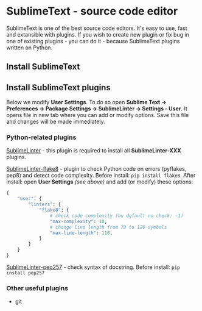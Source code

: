 SublimeText - source code editor
==========

SublimeText is one of the best source code editors. It's easy to use, fast and extansible with plugins. If you wish to create new plugin or fix bug in one of existing plugins - you can do it - because SublimeText plugins written on Python.


Install SublimeText
----------


Install SublimeText plugins
----------

Below we modify **User Settings**. To do so open **Sublime Text -> Preferences -> Package Settings -> SublimeLinter -> Settings - User**. It opens file in new tab where you can add or modify options. Save this file and changes will be made immediately.


### Python-related plugins

[SublimeLinter](https://github.com/SublimeLinter) - this plugin is required to install all **SublimeLinter-XXX** plugins.

[SublimeLinter-flake8](https://github.com/SublimeLinter/SublimeLinter-flake8) - plugin to check Python code on errors (pyflakes, pep8) and detect code complexity. Before install: `pip install flake8`. After install: open **User Settings** *(see above)* and add (or modify) these options:
```python
{
    "user": {
        "linters": {
            "flake8": {
                # check code complexity (bu default no check: -1)
                "max-complexity": 10,
                # change line length from 79 to 120 symbols
                "max-line-length": 110,
            }
        }
    }
}
```

[SublimeLinter-pep257](https://github.com/SublimeLinter/SublimeLinter-pep257) - check syntax of docstring. Before install: `pip install pep257`


### Other useful plugins

 * git

